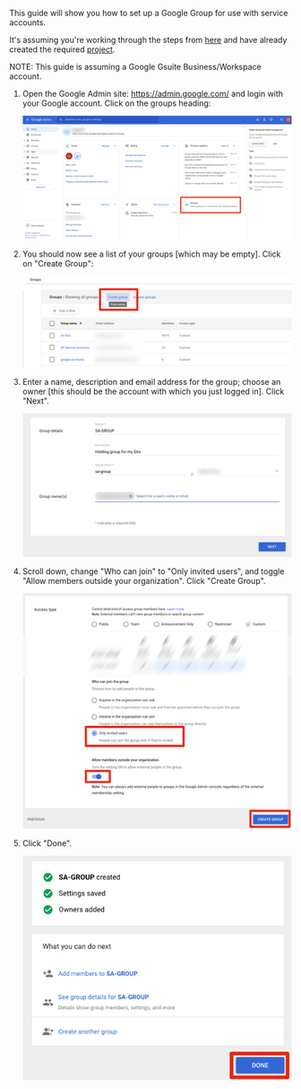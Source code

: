 This guide will show you how to set up a Google Group for use with service accounts.

It's assuming you're working through the steps from [here](rclone-manual.md) and have already created the required [project](google-project-setup.md).

NOTE: This guide is assuming a Google Gsuite Business/Workspace account.

1. Open the Google Admin site: https://admin.google.com/ and login with your Google account.  Click on the groups heading:
   
   ![](../images/google-group/01-admin-top-level.png)

1. You should now see a list of your groups [which may be empty].  Click on "Create Group":
   
   ![](../images/google-group/02-create-group.png)

2. Enter a name, description and email address for the group; choose an owner [this should be the account with which you just logged in]. Click "Next".

   ![](../images/google-group/03-group-detail.png)

3. Scroll down, change "Who can join" to "Only invited users", and toggle "Allow members outside your organization". Click "Create Group".

   ![](../images/google-group/04-group-settings.png)

4. Click "Done".

   ![](../images/google-group/05-group-end.png)

